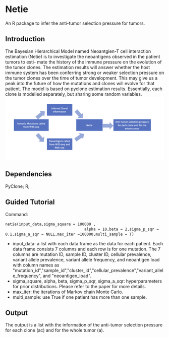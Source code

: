 # Netie
An R package to infer the anti-tumor selection pressure for tumors.
## Introduction
The Bayesian Hierarchical Model named Neoantgien-T cell interaction estimation (Netie) is to investigate the neoantigens observed in the patient tumors to esti- mate the history of the immune pressure on the evolution of the tumor clones. The estimation results will answer whether the host immune system has been conferring strong or weaker selection pressure on the tumor clones over the time of tumor development. This may give us a peak into the future of how the mutations and clones will evolve for that patient. The model is based on pyclone estimation results. Essentially, each clone is modelled separately, but sharing some random variables.
![preview](https://github.com/tianshilu/Netie/blob/main/flowchart.png)
## Dependencies
PyClone; R; 
## Guided Tutorial
Command: 
```
netie(input_data,sigma_square = 100000 ,
                                   alpha = 10,beta = 2,sigma_p_sqr = 0.1,sigma_a_sqr = NULL,max_iter =100000,multi_sample = T)
```
* input_data: a list with each data frame as the data for each patient. Each data frame consists 7 columns and each row is for one mutation. The 7 columns are mutation ID, sample ID, cluster ID, cellular prevalence, variant allele prevalence, variant allele frequency, and neoantigen load with column names as "mutation_id","sample_id","cluster_id","cellular_prevalence","variant_allele_frequency", and "neoantigen_load". 
* sigma_square, alpha, beta, sigma_p_sqr, sigma_a_sqr: hyperparameters for prior distributions. Please refer to the paper for more details.
* max_iter: the iterations of Markov chain Monte Carlo. 
* multi_sample: use True if one patient has more than one sample.

## Output 
The output is a list with the information of the anti-tumor selection pressure for each clone (ac) and for the whole tumor (a).

